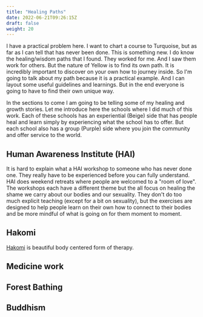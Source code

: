 ```yaml
---
title: "Healing Paths"
date: 2022-06-21T09:26:15Z
draft: false
weight: 20
---
```

I have a practical problem here. I want to chart a course to Turquoise, but as far as I can tell that has never been done. This is something new. I do know the healing/wisdom paths that I found. They worked for me. And I saw them work for others. But the nature of Yellow is to find its own path. It is incredibly important to discover on your own how to journey inside. So I'm going to talk about my path because it is a practical example. And I can layout some useful guidelines and learnings. But in the end everyone is going to have to find their own unique way.   

In the sections to come I am going to be telling some of my healing and growth stories. Let me introduce here the schools where I did much of this work. Each of these schools has an experiential (Beige) side that has people heal and learn simply by experiencing what the school has to offer. But each school also has a group (Purple) side where you join the community and offer service to the world.

## Human Awareness Institute (HAI)

It is hard to explain what a HAI workshop to someone who has never done one. They really have to be experienced before you can fully understand. HAI does weekend retreats where people are welcomed to a "room of love". The workshops each have a different theme but the all focus on healing the shame we carry about our bodies and our sexuality. They don't do too much explicit teaching (except for a bit on sexuality), but the exercises are designed to help people learn on their own how to connect to their bodies and be more mindful of what is going on for them moment to moment.

## Hakomi

[Hakomi](https://hakomiinstitute.com/) is beautiful body centered form of therapy.

## Medicine work

## Forest Bathing

## Buddhism

